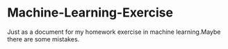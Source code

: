 # Machine-Learning-Exercise
Just as a document for my homework exercise in machine learning.Maybe there are some mistakes.
